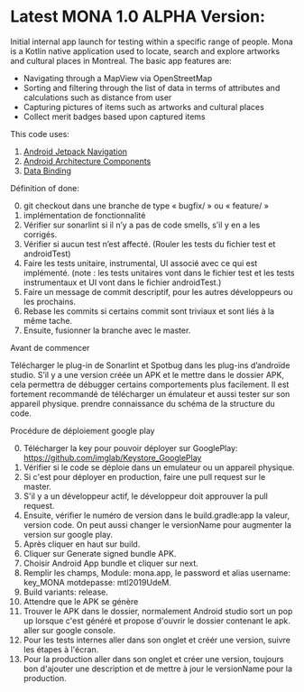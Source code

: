 # Latest MONA 1.0 ALPHA Version:

Initial internal app launch for testing within a specific range of people. Mona is a Kotlin 
native application used to locate, search and explore artworks and cultural places in Montreal.
The basic app features are:
 - Navigating through a MapView via OpenStreetMap
 - Sorting and filtering through the list of data in terms of attributes and calculations such as distance from user
 - Capturing pictures of items such as artworks and cultural places
 - Collect merit badges based upon captured items

This code uses:
1) [Android Jetpack Navigation](https://developer.android.com/guide/navigation)
2) [Android Architecture Components](https://developer.android.com/topic/libraries/architecture)
3) [Data Binding](https://developer.android.com/topic/libraries/data-binding)

Définition of done:

0) git checkout dans une branche de type « bugfix/ » ou « feature/ » 
1) implémentation de fonctionnalité
2) Vérifier sur sonarlint si il n’y a pas de code smells, s’il y en a les corrigés.
3) Vérifier si aucun test n’est affecté. (Rouler les tests du fichier test et androidTest)
4) Faire les tests unitaire, instrumental, UI associé avec ce qui est implémenté. (note : les tests unitaires vont dans le fichier test et les tests instrumentaux et UI vont dans le fichier androidTest.)
5) Faire un message de commit descriptif, pour les autres développeurs ou les prochains. 
6) Rebase les commits si certains commit sont triviaux et sont liés à la même tache.
7) Ensuite, fusionner la branche avec le master.

Avant de commencer 

Télécharger le plug-in de Sonarlint et Spotbug dans les plug-ins d’androïde studio.
S’il y a une version créée un APK et le mettre dans le dossier APK, cela permettra de débugger certains comportements plus facilement.
Il est fortement recommandé de télécharger un émulateur et aussi tester sur son appareil physique.
prendre connaissance du schéma de la structure du code.

Procédure de déploiement google play

0) Télécharger la key pour pouvoir déployer sur GooglePlay: https://github.com/imglab/Keystore_GooglePlay
1) Vérifier si le code se déploie dans un emulateur ou un appareil physique.
2) Si c'est pour déployer en production, faire une pull request sur le master.
3) S'il y a un développeur actif, le développeur doit approuver la pull request.
4) Ensuite, vérifier le numéro de version dans le build.gradle:app la valeur, version code. On peut aussi changer le versionName pour augmenter la version sur google play.
5) Après cliquer en haut sur build.
6) Cliquer sur Generate signed bundle APK.
7) Choisir Android App bundle et cliquer sur next.
8) Remplir les champs, Module: mona.app, le password et alias username: key_MONA motdepasse: mtl2019UdeM.
9) Build variants: release.
10) Attendre que le APK se génère
11) Trouver le APK dans le dossier, normalement Android studio sort un pop up lorsque c'est généré et propose d'ouvrir le dossier contenant le apk.
aller sur google console.
12) Pour les tests internes aller dans son onglet et créér une version, suivre les étapes à l'écran.
13) Pour la production aller dans son onglet et créer une version, toujours bon d'ajouter une description et de mettre à jour le versionName pour la production.

